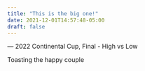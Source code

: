 ```yaml
---
title: "This is the big one!"
date: 2021-12-01T14:57:48-05:00
draft: false
---
```

— 2022 Continental Cup, Final - High vs Low
<!--more--> 

Toasting the happy couple